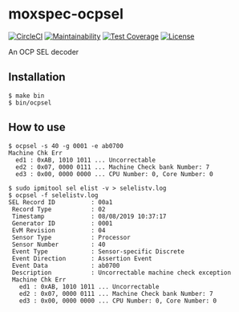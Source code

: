 moxspec-ocpsel
===

[![CircleCI](https://circleci.com/gh/moxspec/moxspec-ocpsel.svg?style=shield&circle-token=eba3eea470549e9eb8de10b6275735e12c622ab3)](https://circleci.com/gh/moxspec/moxspec-occpsel)
[![Maintainability](https://api.codeclimate.com/v1/badges/4a615055a788795e5384/maintainability)](https://codeclimate.com/github/moxspec/moxspec-ocpsel/maintainability)
[![Test Coverage](https://api.codeclimate.com/v1/badges/4a615055a788795e5384/test_coverage)](https://codeclimate.com/github/moxspec/moxspec-ocpsel/test_coverage)
[![License](https://img.shields.io/badge/License-Apache%202.0-blue.svg)](https://opensource.org/licenses/Apache-2.0)

An OCP SEL decoder

## Installation

```
$ make bin
$ bin/ocpsel
```

## How to use

```
$ ocpsel -s 40 -g 0001 -e ab0700 
Machine Chk Err
  ed1 : 0xAB, 1010 1011 ... Uncorrectable
  ed2 : 0x07, 0000 0111 ... Machine Check bank Number: 7
  ed3 : 0x00, 0000 0000 ... CPU Number: 0, Core Number: 0
```

```
$ sudo ipmitool sel elist -v > selelistv.log
$ ocpsel -f selelistv.log
SEL Record ID          : 00a1
 Record Type           : 02
 Timestamp             : 08/08/2019 10:37:17
 Generator ID          : 0001
 EvM Revision          : 04
 Sensor Type           : Processor
 Sensor Number         : 40
 Event Type            : Sensor-specific Discrete
 Event Direction       : Assertion Event
 Event Data            : ab0700
 Description           : Uncorrectable machine check exception
 Machine Chk Err
   ed1 : 0xAB, 1010 1011 ... Uncorrectable
   ed2 : 0x07, 0000 0111 ... Machine Check bank Number: 7
   ed3 : 0x00, 0000 0000 ... CPU Number: 0, Core Number: 0
```
